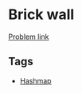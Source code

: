 # Brick wall

[Problem link](https://leetcode.com/problems/brick-wall)

## Tags

* [Hashmap](/README.md#Hashmap)
